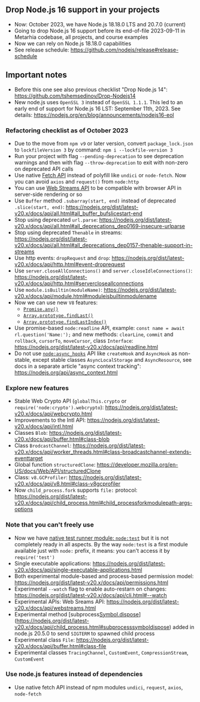 ## Drop Node.js 16 support in your projects

- Now: October 2023, we have Node.js 18.18.0 LTS and 20.7.0 (current)
- Going to drop Node.js 16 support before its end-of-file 2023-09-11 in Metarhia codebase, all projects, and course examples
- Now we can rely on Node.js 18.18.0 capabilities
- See release schedule: https://github.com/nodejs/release#release-schedule

## Important notes

- Before this one see also previous checklist "Drop Node.js 14": https://github.com/tshemsedinov/Drop-Nodejs14
- New node.js uses `OpenSSL 3` instead of `OpenSSL 1.1.1`. This led to an early end of support for Node.js 16 LST: September 11th, 2023. See details: https://nodejs.org/en/blog/announcements/nodejs16-eol

### Refactoring checklist as of October 2023

- Due to the move from `npm v9` or later version, convert `package_lock.json` to `lockfileVersion 3` by command: `npm i --lockfile-version 3`
- Run your project with flag `--pending-deprecation` to see deprecation warnings and then with flag `--throw-deprecation` to exit with non-zero on deprecated API calls
- Use native [Fetch API](https://developer.mozilla.org/en-US/docs/Web/API/Fetch_API) instead of polyfill like `undici` or `node-fetch`. Now you can avoid `axios` and `request()` from `node:http`
- You can use [Web Streams API](https://developer.mozilla.org/en-US/docs/Web/API/Streams_API) to be compatible with browser API in server-side rendering or so
- Use `Buffer` method `.subarray(start, end)` instead of deprecated `.slice(start, end)`: https://nodejs.org/dist/latest-v20.x/docs/api/all.html#all_buffer_bufslicestart-end
- Stop using deprecated `url.parse`: https://nodejs.org/dist/latest-v20.x/docs/api/all.html#all_deprecations_dep0169-insecure-urlparse
- Stop using deprecated `Thenable` in streams: https://nodejs.org/dist/latest-v20.x/docs/api/all.html#all_deprecations_dep0157-thenable-support-in-streams
- Use http events: `dropRequest` and `drop`: https://nodejs.org/dist/latest-v20.x/docs/api/http.html#event-droprequest
- Use `server.closeAllConnections()` and `server.closeIdleConnections()`: https://nodejs.org/dist/latest-v20.x/docs/api/http.html#servercloseallconnections
- Use `module.isBuiltin(moduleName)`: https://nodejs.org/dist/latest-v20.x/docs/api/module.html#moduleisbuiltinmodulename
- Now we can use new `V8` features:
  - [`Promise.any()`](https://developer.mozilla.org/en-US/docs/Web/JavaScript/Reference/Global_Objects/Promise/any)
  - [`Array.prototype.findLast()`](https://developer.mozilla.org/en-US/docs/Web/JavaScript/Reference/Global_Objects/Array/findLast)
  - [`Array.prototype.findLastIndex()`](https://developer.mozilla.org/en-US/docs/Web/JavaScript/Reference/Global_Objects/Array/findLastIndex)
- Use promise-based `node:readline` API, example: `const name = await rl.question('Name:');` and new methods: `clearLine`,  `commit` and `rollback`, `cursorTo`, `moveCursor`, class `Interface`: https://nodejs.org/dist/latest-v20.x/docs/api/readline.html
- Do not use [`node:async_hooks`](https://nodejs.org/dist/latest-v20.x/docs/api/async_hooks.html) API like `createHook` and `AsyncHook` as non-stable, except stable classes `AsyncLocalStorage` and `AsyncResource`, see docs in a separate article "async context tracking": https://nodejs.org/api/async_context.html

### Explore new features

- Stable Web Crypto API (`globalThis.crypto` or `require('node:crypto').webcrypto`): https://nodejs.org/dist/latest-v20.x/docs/api/webcrypto.html
- Improvements to the Intl API: https://nodejs.org/dist/latest-v20.x/docs/api/intl.html
- Classes `Blob`: https://nodejs.org/dist/latest-v20.x/docs/api/buffer.html#class-blob
- Class `BrodcastChannel`: https://nodejs.org/dist/latest-v20.x/docs/api/worker_threads.html#class-broadcastchannel-extends-eventtarget
- Global function `structuredClone`: https://developer.mozilla.org/en-US/docs/Web/API/structuredClone
- Class: `v8.GCProfiler`: https://nodejs.org/dist/latest-v20.x/docs/api/v8.html#class-v8gcprofiler
- Now `child_process.fork` supports `file:` protocol: https://nodejs.org/dist/latest-v20.x/docs/api/child_process.html#child_processforkmodulepath-args-options

### Note that you can't freely use

- Now we have [native test runner module: `node:test`](https://nodejs.org/api/test.html) but it is not completely ready in all aspects. By the way `node:test` is a first module available just with `node:` prefix, it means: you can't access it by `require('test')`
- Single executable applications: https://nodejs.org/dist/latest-v20.x/docs/api/single-executable-applications.html
- Both experimental module-based and process-based permission model: https://nodejs.org/dist/latest-v20.x/docs/api/permissions.html
- Experimental `--watch` flag to enable auto-restarn on changes: https://nodejs.org/dist/latest-v20.x/docs/api/cli.html#--watch
- Experimental APIs: Web Sreams API: https://nodejs.org/dist/latest-v20.x/docs/api/webstreams.html
- Experimental method [subprocess[Symbol.dispose]()](https://nodejs.org/dist/latest-v20.x/docs/api/child_process.html#subprocesssymboldispose) added in node.js 20.5.0 to send `SIGTERM` to spawned child process
- Experimental class `File`: https://nodejs.org/dist/latest-v20.x/docs/api/buffer.html#class-file
- Experimental classes `TracingChannel`, `CustomEvent`, `CompressionStream`, `CustomEvent`

### Use node.js features instead of dependencies

- Use native fetch API instead of npm modules `undici`, `request`, `axios`, `node-fetch`
